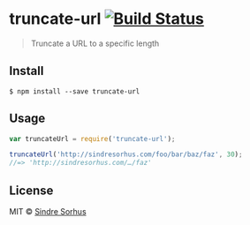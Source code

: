# truncate-url [![Build Status](https://travis-ci.org/sindresorhus/truncate-url.svg?branch=master)](https://travis-ci.org/sindresorhus/truncate-url)

> Truncate a URL to a specific length


## Install

```
$ npm install --save truncate-url
```


## Usage

```js
var truncateUrl = require('truncate-url');

truncateUrl('http://sindresorhus.com/foo/bar/baz/faz', 30);
//=> 'http://sindresorhus.com/…/faz'
```


## License

MIT © [Sindre Sorhus](http://sindresorhus.com)
